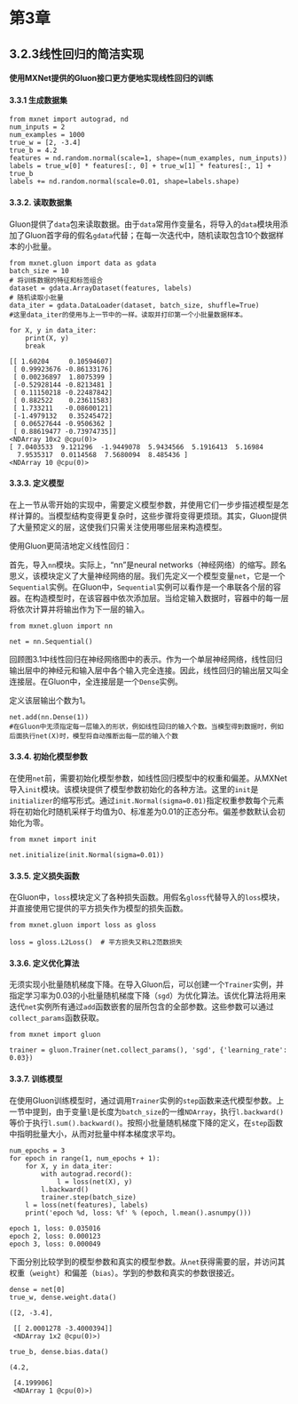 #               **第3章**

## **3.2.3线性回归的简洁实现**

#### 使⽤MXNet提供的Gluon接口更⽅便地实现线性回归的训练

#### 3.3.1 ⽣成数据集

```
from mxnet import autograd, nd
num_inputs = 2
num_examples = 1000
true_w = [2, -3.4]
true_b = 4.2
features = nd.random.normal(scale=1, shape=(num_examples, num_inputs))
labels = true_w[0] * features[:, 0] + true_w[1] * features[:, 1] + true_b
labels += nd.random.normal(scale=0.01, shape=labels.shape)
```

#### 3.3.2. 读取数据集

Gluon提供了`data`包来读取数据。由于`data`常用作变量名，将导入的`data`模块用添加了Gluon首字母的假名`gdata`代替；在每一次迭代中，随机读取包含10个数据样本的小批量。

```
from mxnet.gluon import data as gdata
batch_size = 10
# 将训练数据的特征和标签组合
dataset = gdata.ArrayDataset(features, labels)
# 随机读取小批量
data_iter = gdata.DataLoader(dataset, batch_size, shuffle=True)
#这里data_iter的使用与上一节中的一样。读取并打印第一个小批量数据样本。
```

```
for X, y in data_iter:
    print(X, y)
    break
```

```
[[ 1.60204     0.10594607]
 [ 0.99923676 -0.86133176]
 [ 0.00236897  1.8075399 ]
 [-0.52928144 -0.8213481 ]
 [ 0.11150218 -0.22487842]
 [ 0.882522    0.23611583]
 [ 1.733211   -0.08600121]
 [-1.4979132   0.35245472]
 [ 0.06527644 -0.9506362 ]
 [ 0.88619477 -0.73974735]]
<NDArray 10x2 @cpu(0)> 
[ 7.0403533  9.121296  -1.9449078  5.9434566  5.1916413  5.16984
  7.9535317  0.0114568  7.5680094  8.485436 ]
<NDArray 10 @cpu(0)>
```

#### 3.3.3. 定义模型

在上一节从零开始的实现中，需要定义模型参数，并使用它们一步步描述模型是怎样计算的。当模型结构变得更复杂时，这些步骤将变得更烦琐。其实，Gluon提供了大量预定义的层，这使我们只需关注使用哪些层来构造模型。

使用Gluon更简洁地定义线性回归：

首先，导入`nn`模块。实际上，“nn”是neural networks（神经网络）的缩写。顾名思义，该模块定义了大量神经网络的层。我们先定义一个模型变量`net`，它是一个`Sequential`实例。在Gluon中，`Sequential`实例可以看作是一个串联各个层的容器。在构造模型时，在该容器中依次添加层。当给定输入数据时，容器中的每一层将依次计算并将输出作为下一层的输入。

```
from mxnet.gluon import nn

net = nn.Sequential()
```

回顾图3.1中线性回归在神经网络图中的表示。作为一个单层神经网络，线性回归输出层中的神经元和输入层中各个输入完全连接。因此，线性回归的输出层又叫全连接层。在Gluon中，全连接层是一个`Dense`实例。

定义该层输出个数为1。

```
net.add(nn.Dense(1))
#在Gluon中无须指定每一层输入的形状，例如线性回归的输入个数。当模型得到数据时，例如后面执行net(X)时，模型将自动推断出每一层的输入个数
```

#### 3.3.4. 初始化模型参数

在使用`net`前，需要初始化模型参数，如线性回归模型中的权重和偏差。从MXNet导入`init`模块。该模块提供了模型参数初始化的各种方法。这里的`init`是`initializer`的缩写形式。通过`init.Normal(sigma=0.01)`指定权重参数每个元素将在初始化时随机采样于均值为0、标准差为0.01的正态分布。偏差参数默认会初始化为零。

```
from mxnet import init

net.initialize(init.Normal(sigma=0.01))
```

#### 3.3.5. 定义损失函数

在Gluon中，`loss`模块定义了各种损失函数。用假名`gloss`代替导入的`loss`模块，并直接使用它提供的平方损失作为模型的损失函数。

```
from mxnet.gluon import loss as gloss

loss = gloss.L2Loss()  # 平方损失又称L2范数损失
```

#### 3.3.6. 定义优化算法

无须实现小批量随机梯度下降。在导入Gluon后，可以创建一个`Trainer`实例，并指定学习率为0.03的小批量随机梯度下降（`sgd`）为优化算法。该优化算法将用来迭代`net`实例所有通过`add`函数嵌套的层所包含的全部参数。这些参数可以通过`collect_params`函数获取。

```
from mxnet import gluon

trainer = gluon.Trainer(net.collect_params(), 'sgd', {'learning_rate': 0.03})
```

#### 3.3.7. 训练模型

在使用Gluon训练模型时，通过调用`Trainer`实例的`step`函数来迭代模型参数。上一节中提到，由于变量`l`是长度为`batch_size`的一维`NDArray`，执行`l.backward()`等价于执行`l.sum().backward()`。按照小批量随机梯度下降的定义，在`step`函数中指明批量大小，从而对批量中样本梯度求平均。

```
num_epochs = 3
for epoch in range(1, num_epochs + 1):
    for X, y in data_iter:
        with autograd.record():
            l = loss(net(X), y)
        l.backward()
        trainer.step(batch_size)
    l = loss(net(features), labels)
    print('epoch %d, loss: %f' % (epoch, l.mean().asnumpy()))
```

```
epoch 1, loss: 0.035016
epoch 2, loss: 0.000123
epoch 3, loss: 0.000049
```

下面分别比较学到的模型参数和真实的模型参数。从`net`获得需要的层，并访问其权重（`weight`）和偏差（`bias`）。学到的参数和真实的参数很接近。

```
dense = net[0]
true_w, dense.weight.data()
```

```
([2, -3.4],
 
 [[ 2.0001278 -3.4000394]]
 <NDArray 1x2 @cpu(0)>)
```

```
true_b, dense.bias.data()
```

```
(4.2,
 
 [4.199906]
 <NDArray 1 @cpu(0)>)
```